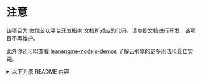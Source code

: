 # 注意

该项目为 [微信公众平台开发指南](https://leancloud.cn/docs/webhosting_weixin.html) 文档所对应的代码，请参照文档进行开发，该项目不再维护。

此外你还可以查看 [leanengine-nodejs-demos](https://github.com/leancloud/leanengine-nodejs-demos) 了解云引擎的更多用法和最佳实践。

<details>
<summary>以下为原 README 内容</summary>

# LeanEngine 微信自动问答机器人
使用 LeanEngine 的微信公众号自动问答机器人的演示项目。


## 文档

* [微信公众平台开发指南](https://leancloud.cn/docs/webhosting_weixin.html)
</details>
